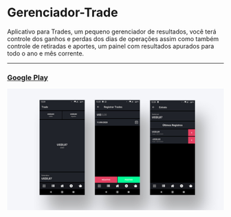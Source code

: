# Gerenciador-Trade
Aplicativo para Trades, um pequeno gerenciador de resultados, você terá controle dos ganhos e perdas dos dias de operações assim como também controle de retiradas e aportes, um painel com resultados apurados para todo o ano e mês corrente.
******
### [Google Play](https://play.google.com/store/apps/details?id=sancompany.trade)
![Tela App Financeiro](https://github.com/r-santtos/Gerenciador-Trade/blob/master/app.jpg?raw=true "Financeiro")
